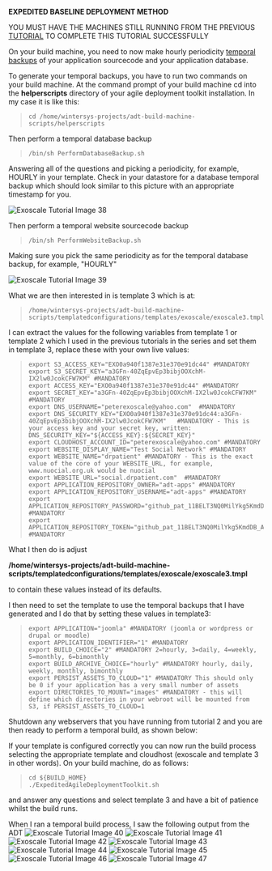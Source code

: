 **EXPEDITED BASELINE DEPLOYMENT METHOD**

YOU MUST HAVE THE MACHINES STILL RUNNING FROM THE PREVIOUS [TUTORIAL](./expedited-baseline-joomla.md) TO COMPLETE THIS TUTORIAL SUCCESSFULLY

On your build machine, you need to now make hourly periodicity [temporal backups](../../Deployment/Backups.md) of your application sourcecode and your application database.

To generate your temporal backups, you have to run two commands on your build machine. At the command prompt of your build machine cd into the **helperscripts** directory of your agile deployment toolkit installation. In my case it is like this:

>     cd /home/wintersys-projects/adt-build-machine-scripts/helperscripts

Then perform a temporal database backup
  
>     /bin/sh PerformDatabaseBackup.sh
 
Answering all of the questions and picking a periodicity, for example, HOURLY in your template. Check in your datastore for a database temporal backup which should look similar to this picture with an appropriate timestamp for you.

![](images/expedited/exo38.png "Exoscale Tutorial Image 38")

  
Then perform a temporal website sourcecode backup
  
>     /bin/sh PerformWebsiteBackup.sh
  
Making sure you pick the same periodicity as for the temporal database backup, for example, "HOURLY"

![](images/expedited/exo39.png "Exoscale Tutorial Image 39")

  
What we are then interested in is template 3 which is at:
  
>     /home/wintersys-projects/adt-build-machine-scripts/templatedconfigurations/templates/exoscale/exoscale3.tmpl
  
I can extract the values for the following variables from template 1 or template 2 which I used in the previous tutorials in the series and set them in template 3, replace these with your own live values:

>     export S3_ACCESS_KEY="EXO0a940f1387e31e370e91dc44" #MANDATORY
>     export S3_SECRET_KEY="a3GFn-40ZqEpvEp3bibjOOXchM-IX2lw0JcokCFW7KM" #MANDATORY
>     export ACCESS_KEY="EXO0a940f1387e31e370e91dc44" #MANDATORY
>     export SECRET_KEY="a3GFn-40ZqEpvEp3bibjOOXchM-IX2lw0JcokCFW7KM" #MANDATORY
>     export DNS_USERNAME="peterexoscale@yahoo.com"  #MANDATORY
>     export DNS_SECURITY_KEY="EXO0a940f1387e31e370e91dc44:a3GFn-40ZqEpvEp3bibjOOXchM-IX2lw0JcokCFW7KM"   #MANDATORY - This is your access key and your secret key, written: DNS_SECURITY_KEY="${ACCESS_KEY}:${SECRET_KEY}"
>     export CLOUDHOST_ACCOUNT_ID="peterexoscale@yahoo.com" #MANDATORY
>     export WEBSITE_DISPLAY_NAME="Test Social Network" #MANDATORY
>     export WEBSITE_NAME="drpatient" #MANDATORY - This is the exact value of the core of your WEBSITE_URL, for example, www.nuocial.org.uk would be nuocial
>     export WEBSITE_URL="social.drpatient.com"  #MANDATORY
>     export APPLICATION_REPOSITORY_OWNER="adt-apps" #MANDATORY
>     export APPLICATION_REPOSITORY_USERNAME="adt-apps" #MANDATORY
>     export APPLICATION_REPOSITORY_PASSWORD="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k4" #MANDATORY
>     export APPLICATION_REPOSITORY_TOKEN="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k4" #MANDATORY

  
What I then do is adjust  

**/home/wintersys-projects/adt-build-machine-scripts/templatedconfigurations/templates/exoscale/exoscale3.tmpl**  
  
to contain these values instead of its defaults.
  
I then need to set the template to use the temporal backups that I have generated and I do that by setting these values in template3:
  
>     export APPLICATION="joomla" #MANDATORY (joomla or wordpress or drupal or moodle)
>     export APPLICATION_IDENTIFIER="1" #MANDATORY 
>     export BUILD_CHOICE="2" #MANDATORY 2=hourly, 3=daily, 4=weekly, 5=monthly, 6=bimonthly
>     export BUILD_ARCHIVE_CHOICE="hourly" #MANDATORY hourly, daily, weekly, monthly, bimonthly
>     export PERSIST_ASSETS_TO_CLOUD="1" #MANDATORY This should only be 0 if your application has a very small number of assets
>     export DIRECTORIES_TO_MOUNT="images" #MANDATORY - this will define which directories in your webroot will be mounted from S3, if PERSIST_ASSETS_TO_CLOUD=1
  
Shutdown any webservers that you have running from tutorial 2 and you are then ready to perform a temporal build, as shown below:
  
If your template is configured correctly you can now run the build process selecting the appropriate template and cloudhost (exoscale and template 3 in other words). On your build machine, do as follows:

>     cd ${BUILD_HOME}
>     ./ExpeditedAgileDeploymentToolkit.sh

and answer any questions and select template 3 and have a bit of patience whilst the build runs. 

When I ran a temporal build process, I saw the following output from the ADT
![](images/expedited/exo40.png "Exoscale Tutorial Image 40")
![](images/expedited/exo41.png "Exoscale Tutorial Image 41")
![](images/expedited/exo42.png "Exoscale Tutorial Image 42")
![](images/expedited/exo43.png "Exoscale Tutorial Image 43")
![](images/expedited/exo44.png "Exoscale Tutorial Image 44")
![](images/expedited/exo45.png "Exoscale Tutorial Image 45")
![](images/expedited/exo46.png "Exoscale Tutorial Image 46")
![](images/expedited/exo47.png "Exoscale Tutorial Image 47")

  

  

